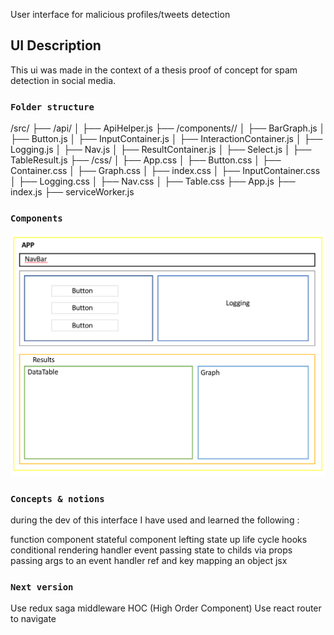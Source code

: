 User interface for malicious profiles/tweets detection

## UI Description

This ui was made in the context of a thesis proof of concept for spam detection in social media.

### `Folder structure`
/src/
├── /api/
│   ├── ApiHelper.js
├── /components//
│   ├── BarGraph.js
│   ├── Button.js
│   ├── InputContainer.js
│   ├── InteractionContainer.js
│   ├── Logging.js
│   ├── Nav.js
│   ├── ResultContainer.js
│   ├── Select.js
│   ├── TableResult.js
├── /css/
│   ├── App.css
│   ├── Button.css
│   ├── Container.css
│   ├── Graph.css
│   ├── index.css
│   ├── InputContainer.css
│   ├── Logging.css
│   ├── Nav.css
│   ├── Table.css
├── App.js
├── index.js
├── serviceWorker.js


### `Components`

![alt text](https://raw.githubusercontent.com/YassineJout/tweet-v1/master/components.png)

### `Concepts & notions`

during the dev of this interface I have used and learned the following : 

function component
stateful component
lefting state up
life cycle hooks
conditional rendering 
handler event
passing state to childs via props
passing args to an event handler
ref and key
mapping an object
jsx

### `Next version`

Use redux 
saga middleware
HOC (High Order Component)
Use react router to navigate
